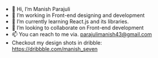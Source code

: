 - 👋 Hi, I’m Manish Parajuli
- 👀 I’m working in Front-end designing and development
- 🌱 I’m currently learning React.js and its libraries.
- 💞️ I’m looking to collaborate on Front-end development
- 📫 You can reach to me via. parajulimanish43@gmail.com 
- Checkout my design shots in dribble: https://dribbble.com/manish_seven

<!---
manish3477/manish3477 is a ✨ special ✨ repository because its `README.md` (this file) appears on your GitHub profile.
You can click the Preview link to take a look at your changes.
--->
